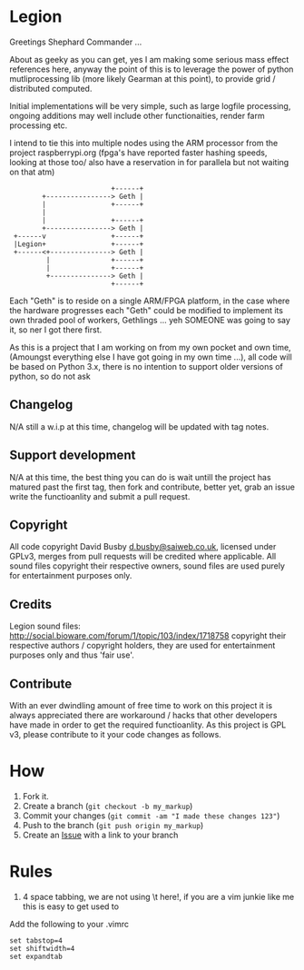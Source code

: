 Legion
====================

Greetings Shephard Commander ...

About as geeky as you can get, yes I am making some serious mass effect references here, anyway the point of this is to leverage the power of python mutliprocessing lib (more likely Gearman at this point), to provide grid / distributed computed.

Initial implementations will be very simple, such as large logfile processing, ongoing additions may well include other functionaities, render farm processing etc.

I intend to tie this into multiple nodes using the ARM processor from the project raspberrypi.org  (fpga's have reported faster hashing speeds, looking at those too/ also have a reservation in for parallela but not waiting on that atm)


                             +------+
            +----------------> Geth |
            |                +------+
            |
            |                +------+
            +----------------> Geth |
     +------v                +------+
     |Legion+                +------+
     +------<+---------------> Geth |
             |               +------+
             |               +------+
             +---------------> Geth |
                             +------+

Each "Geth" is to reside on a single ARM/FPGA platform, in the case where the hardware progresses each "Geth" could be modified to implement its own thraded pool of workers, Gethlings ... yeh SOMEONE was going to say it,
so ner I got there first.

As this is a project that I am working on from my own pocket and own time, (Amoungst everything else I have got going in my own time ...), all code will be based on Python 3.x, there is no intention to support older versions of python,
so do not ask


Changelog
---------

N/A still a w.i.p at this time, changelog will be updated with tag notes.

Support development
-------------------

N/A at this time, the best thing you can do is wait untill the project has matured past the first tag, then fork and contribute, better yet, grab an issue write the functioanlity and submit a pull request.

Copyright
---------

All code copyright David Busby <d.busby@saiweb.co.uk>, licensed under GPLv3, merges from pull requests will be credited where applicable.
All sound files copyright their respective owners, sound files are used purely for entertainment purposes only.


Credits
-------

Legion sound files: http://social.bioware.com/forum/1/topic/103/index/1718758 copyright their respective authors / copyright holders, they are used for entertainment purposes only and thus 'fair use'.


Contribute
----------

With an ever dwindling amount of free time to work on this project it is always appreciated there are workaround / hacks that other developers have made in order to get the required functioanlity.
As this project is GPL v3, please contribute to it your code changes as follows.

How
===
1. Fork it.
2. Create a branch (`git checkout -b my_markup`)
3. Commit your changes (`git commit -am "I made these changes 123"`)
4. Push to the branch (`git push origin my_markup`)
5. Create an [Issue][1] with a link to your branch

[1]: https://github.com/Oneiroi/Legion/issues

Rules
=====

1. 4 space tabbing, we are not using \t here!, if you are a vim junkie like me this is easy to get used to

Add the following to your .vimrc

    set tabstop=4
    set shiftwidth=4
    set expandtab

